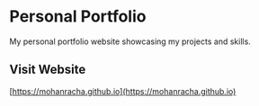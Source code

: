 # Personal Portfolio

My personal portfolio website showcasing my projects and skills.

## Visit Website

[https://mohanracha.github.io](https://mohanracha.github.io)
